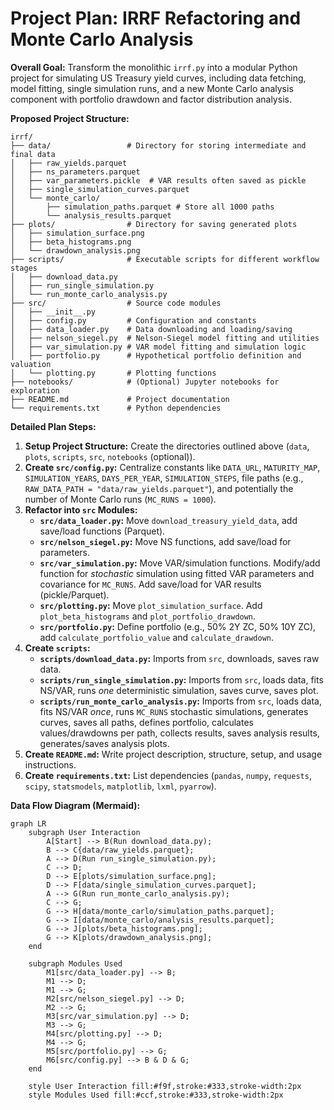 # Project Plan: IRRF Refactoring and Monte Carlo Analysis

**Overall Goal:** Transform the monolithic `irrf.py` into a modular Python project for simulating US Treasury yield curves, including data fetching, model fitting, single simulation runs, and a new Monte Carlo analysis component with portfolio drawdown and factor distribution analysis.

**Proposed Project Structure:**

```
irrf/
├── data/                 # Directory for storing intermediate and final data
│   ├── raw_yields.parquet
│   ├── ns_parameters.parquet
│   ├── var_parameters.pickle  # VAR results often saved as pickle
│   ├── single_simulation_curves.parquet
│   └── monte_carlo/
│       ├── simulation_paths.parquet # Store all 1000 paths
│       └── analysis_results.parquet
├── plots/                # Directory for saving generated plots
│   ├── simulation_surface.png
│   ├── beta_histograms.png
│   └── drawdown_analysis.png
├── scripts/              # Executable scripts for different workflow stages
│   ├── download_data.py
│   ├── run_single_simulation.py
│   └── run_monte_carlo_analysis.py
├── src/                  # Source code modules
│   ├── __init__.py
│   ├── config.py         # Configuration and constants
│   ├── data_loader.py    # Data downloading and loading/saving
│   ├── nelson_siegel.py  # Nelson-Siegel model fitting and utilities
│   ├── var_simulation.py # VAR model fitting and simulation logic
│   ├── portfolio.py      # Hypothetical portfolio definition and valuation
│   └── plotting.py       # Plotting functions
├── notebooks/            # (Optional) Jupyter notebooks for exploration
├── README.md             # Project documentation
└── requirements.txt      # Python dependencies
```

**Detailed Plan Steps:**

1.  **Setup Project Structure:** Create the directories outlined above (`data`, `plots`, `scripts`, `src`, `notebooks` (optional)).
2.  **Create `src/config.py`:** Centralize constants like `DATA_URL`, `MATURITY_MAP`, `SIMULATION_YEARS`, `DAYS_PER_YEAR`, `SIMULATION_STEPS`, file paths (e.g., `RAW_DATA_PATH = "data/raw_yields.parquet"`), and potentially the number of Monte Carlo runs (`MC_RUNS = 1000`).
3.  **Refactor into `src` Modules:**
    *   **`src/data_loader.py`:** Move `download_treasury_yield_data`, add save/load functions (Parquet).
    *   **`src/nelson_siegel.py`:** Move NS functions, add save/load for parameters.
    *   **`src/var_simulation.py`:** Move VAR/simulation functions. Modify/add function for *stochastic* simulation using fitted VAR parameters and covariance for `MC_RUNS`. Add save/load for VAR results (pickle/Parquet).
    *   **`src/plotting.py`:** Move `plot_simulation_surface`. Add `plot_beta_histograms` and `plot_portfolio_drawdown`.
    *   **`src/portfolio.py`:** Define portfolio (e.g., 50% 2Y ZC, 50% 10Y ZC), add `calculate_portfolio_value` and `calculate_drawdown`.
4.  **Create `scripts`:**
    *   **`scripts/download_data.py`:** Imports from `src`, downloads, saves raw data.
    *   **`scripts/run_single_simulation.py`:** Imports from `src`, loads data, fits NS/VAR, runs *one* deterministic simulation, saves curve, saves plot.
    *   **`scripts/run_monte_carlo_analysis.py`:** Imports from `src`, loads data, fits NS/VAR *once*, runs `MC_RUNS` stochastic simulations, generates curves, saves all paths, defines portfolio, calculates values/drawdowns per path, collects results, saves analysis results, generates/saves analysis plots.
5.  **Create `README.md`:** Write project description, structure, setup, and usage instructions.
6.  **Create `requirements.txt`:** List dependencies (`pandas`, `numpy`, `requests`, `scipy`, `statsmodels`, `matplotlib`, `lxml`, `pyarrow`).

**Data Flow Diagram (Mermaid):**

```mermaid
graph LR
    subgraph User Interaction
        A[Start] --> B(Run download_data.py);
        B --> C{data/raw_yields.parquet};
        A --> D(Run run_single_simulation.py);
        C --> D;
        D --> E[plots/simulation_surface.png];
        D --> F[data/single_simulation_curves.parquet];
        A --> G(Run run_monte_carlo_analysis.py);
        C --> G;
        G --> H[data/monte_carlo/simulation_paths.parquet];
        G --> I[data/monte_carlo/analysis_results.parquet];
        G --> J[plots/beta_histograms.png];
        G --> K[plots/drawdown_analysis.png];
    end

    subgraph Modules Used
        M1[src/data_loader.py] --> B;
        M1 --> D;
        M1 --> G;
        M2[src/nelson_siegel.py] --> D;
        M2 --> G;
        M3[src/var_simulation.py] --> D;
        M3 --> G;
        M4[src/plotting.py] --> D;
        M4 --> G;
        M5[src/portfolio.py] --> G;
        M6[src/config.py] --> B & D & G;
    end

    style User Interaction fill:#f9f,stroke:#333,stroke-width:2px
    style Modules Used fill:#ccf,stroke:#333,stroke-width:2px